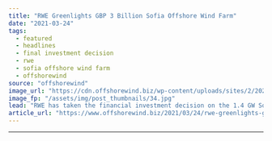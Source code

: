 ```yaml
---
title: "RWE Greenlights GBP 3 Billion Sofia Offshore Wind Farm"
date: "2021-03-24"
tags: 
  - featured
  - headlines
  - final investment decision
  - rwe
  - sofia offshore wind farm
  - offshorewind
source: "offshorewind"
image_url: "https://cdn.offshorewind.biz/wp-content/uploads/sites/2/2021/03/24162003/RWE-Greenlights-GBP-3-Billion-Sofia-Offshore-Wind-Farm.jpg"
image_fp: "/assets/img/post_thumbnails/34.jpg"
lead: "RWE has taken the financial investment decision on the 1.4 GW Sofia offshore wind"
article_url: "https://www.offshorewind.biz/2021/03/24/rwe-greenlights-gbp-3-billion-sofia-offshore-wind-farm/"
---
```


---
